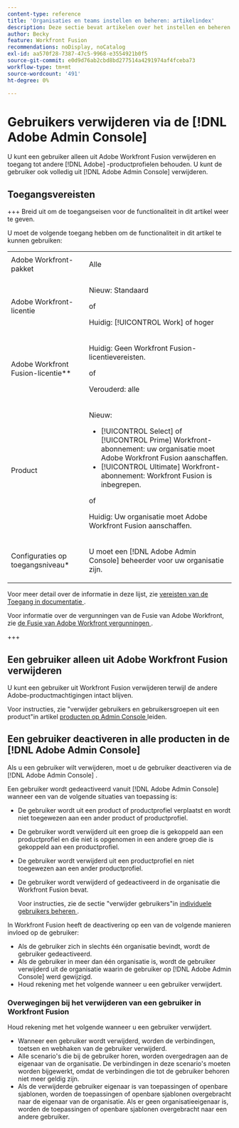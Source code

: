 ```yaml
---
content-type: reference
title: 'Organisaties en teams instellen en beheren: artikelindex'
description: Deze sectie bevat artikelen over het instellen en beheren van organisaties en teams in Adobe Workfront Fusion.
author: Becky
feature: Workfront Fusion
recommendations: noDisplay, noCatalog
exl-id: aa570f28-7387-47c5-9968-e3554921b0f5
source-git-commit: e0d9d76ab2cbd8bd277514a4291974af4fceba73
workflow-type: tm+mt
source-wordcount: '491'
ht-degree: 0%

---
```


# Gebruikers verwijderen via de [!DNL Adobe Admin Console]

U kunt een gebruiker alleen uit Adobe Workfront Fusion verwijderen en toegang tot andere [!DNL Adobe] -productprofielen behouden. U kunt de gebruiker ook volledig uit [!DNL Adobe Admin Console] verwijderen.

## Toegangsvereisten

+++ Breid uit om de toegangseisen voor de functionaliteit in dit artikel weer te geven.

U moet de volgende toegang hebben om de functionaliteit in dit artikel te kunnen gebruiken:

<table style="table-layout:auto">
 <col> 
 <col> 
 <tbody> 
  <tr> 
   <td role="rowheader">Adobe Workfront-pakket</td> 
   <td> <p>Alle</p> </td> 
  </tr> 
  <tr data-mc-conditions=""> 
   <td role="rowheader">Adobe Workfront-licentie</td> 
   <td> <p>Nieuw: Standaard</p><p>of</p><p>Huidig: [!UICONTROL Work] of hoger</p> </td> 
  </tr> 
  <tr> 
   <td role="rowheader">Adobe Workfront Fusion-licentie**</td> 
   <td>
   <p>Huidig: Geen Workfront Fusion-licentievereisten.</p>
   <p>of</p>
   <p>Verouderd: alle </p>
   </td> 
  </tr> 
  <tr> 
   <td role="rowheader">Product</td> 
   <td>
   <p>Nieuw:</p> <ul><li>[!UICONTROL Select] of [!UICONTROL Prime] Workfront-abonnement: uw organisatie moet Adobe Workfront Fusion aanschaffen.</li><li>[!UICONTROL Ultimate] Workfront-abonnement: Workfront Fusion is inbegrepen.</li></ul>
   <p>of</p>
   <p>Huidig: Uw organisatie moet Adobe Workfront Fusion aanschaffen.</p>
   </td> 
  </tr>
  <tr data-mc-conditions=""> 
   <td role="rowheader">Configuraties op toegangsniveau*</td> 
   <td> 
     <p>U moet een [!DNL Adobe Admin Console] beheerder voor uw organisatie zijn.</p>
   </td> 
  </tr> 
 </tbody> 
</table>

Voor meer detail over de informatie in deze lijst, zie [ vereisten van de Toegang in documentatie ](/help/workfront-fusion/references/licenses-and-roles/access-level-requirements-in-documentation.md).

Voor informatie over de vergunningen van de Fusie van Adobe Workfront, zie [ de Fusie van Adobe Workfront vergunningen ](/help/workfront-fusion/set-up-and-manage-workfront-fusion/licensing-operations-overview/license-automation-vs-integration.md).

+++

## Een gebruiker alleen uit Adobe Workfront Fusion verwijderen

U kunt een gebruiker uit Workfront Fusion verwijderen terwijl de andere Adobe-productmachtigingen intact blijven.

Voor instructies, zie &quot;verwijder gebruikers en gebruikersgroepen uit een product&quot;in artikel [ producten op Admin Console ](https://helpx.adobe.com/nl/enterprise/using/manage-products.html) leiden.

## Een gebruiker deactiveren in alle producten in de [!DNL Adobe Admin Console]

Als u een gebruiker wilt verwijderen, moet u de gebruiker deactiveren via de [!DNL Adobe Admin Console] .

Een gebruiker wordt gedeactiveerd vanuit [!DNL Adobe Admin Console] wanneer een van de volgende situaties van toepassing is:

* De gebruiker wordt uit een product of productprofiel verplaatst en wordt niet toegewezen aan een ander product of productprofiel.
* De gebruiker wordt verwijderd uit een groep die is gekoppeld aan een productprofiel en die niet is opgenomen in een andere groep die is gekoppeld aan een productprofiel.
* De gebruiker wordt verwijderd uit een productprofiel en niet toegewezen aan een ander productprofiel.
* De gebruiker wordt verwijderd of gedeactiveerd in de organisatie die Workfront Fusion bevat.

  Voor instructies, zie de sectie &quot;verwijder gebruikers&quot;in [ individuele gebruikers beheren ](https://helpx.adobe.com/nl/enterprise/using/manage-users-individually.html).

In Workfront Fusion heeft de deactivering op een van de volgende manieren invloed op de gebruiker:

* Als de gebruiker zich in slechts één organisatie bevindt, wordt de gebruiker gedeactiveerd.
* Als de gebruiker in meer dan één organisatie is, wordt de gebruiker verwijderd uit de organisatie waarin de gebruiker op [!DNL Adobe Admin Console] werd gewijzigd.
* Houd rekening met het volgende wanneer u een gebruiker verwijdert.

### Overwegingen bij het verwijderen van een gebruiker in Workfront Fusion

Houd rekening met het volgende wanneer u een gebruiker verwijdert.

* Wanneer een gebruiker wordt verwijderd, worden de verbindingen, toetsen en webhaken van de gebruiker verwijderd.
* Alle scenario&#39;s die bij de gebruiker horen, worden overgedragen aan de eigenaar van de organisatie. De verbindingen in deze scenario&#39;s moeten worden bijgewerkt, omdat de verbindingen die tot de gebruiker behoren niet meer geldig zijn.
* Als de verwijderde gebruiker eigenaar is van toepassingen of openbare sjablonen, worden de toepassingen of openbare sjablonen overgebracht naar de eigenaar van de organisatie. Als er geen organisatieeigenaar is, worden de toepassingen of openbare sjablonen overgebracht naar een andere gebruiker.
